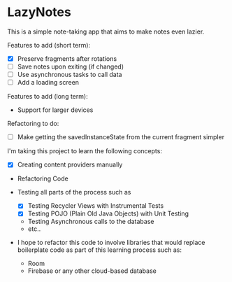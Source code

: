 # LazyNotes
This is a simple note-taking app that aims to make notes even lazier.

Features to add (short term):
 - [x] Preserve fragments after rotations
 - [ ] Save notes upon exiting (if changed)
 - [ ] Use asynchronous tasks to call data
 - [ ] Add a loading screen
    
Features to add (long term):
   - Support for larger devices
    
Refactoring to do:
 - [ ] Make getting the savedInstanceState from the current fragment simpler     
    
I'm taking this project to learn the following concepts:
- [x] Creating content providers manually
- Refactoring Code
- Testing all parts of the process such as
    - [x] Testing Recycler Views with Instrumental Tests
    - [x] Testing POJO (Plain Old Java Objects) with Unit Testing
    - Testing Asynchronous calls to the database
    - etc..
    
- I hope to refactor this code to involve libraries that would replace boilerplate code as part of this learning process such as:
    - Room
    - Firebase or any other cloud-based database
    